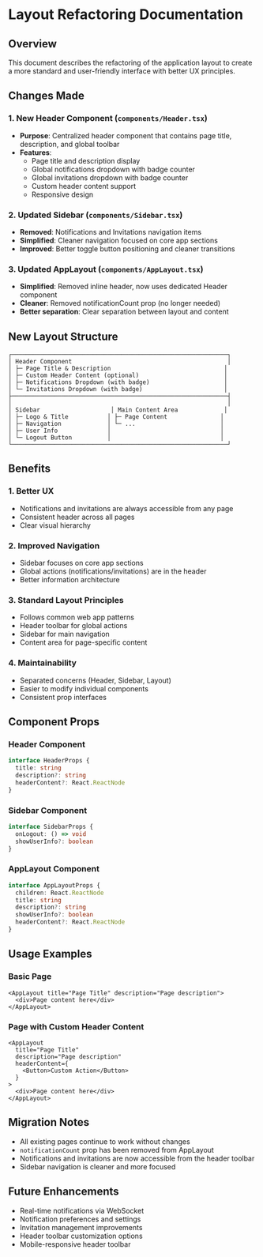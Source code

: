 # Layout Refactoring Documentation

## Overview
This document describes the refactoring of the application layout to create a more standard and user-friendly interface with better UX principles.

## Changes Made

### 1. New Header Component (`components/Header.tsx`)
- **Purpose**: Centralized header component that contains page title, description, and global toolbar
- **Features**:
  - Page title and description display
  - Global notifications dropdown with badge counter
  - Global invitations dropdown with badge counter
  - Custom header content support
  - Responsive design

### 2. Updated Sidebar (`components/Sidebar.tsx`)
- **Removed**: Notifications and Invitations navigation items
- **Simplified**: Cleaner navigation focused on core app sections
- **Improved**: Better toggle button positioning and cleaner transitions

### 3. Updated AppLayout (`components/AppLayout.tsx`)
- **Simplified**: Removed inline header, now uses dedicated Header component
- **Cleaner**: Removed notificationCount prop (no longer needed)
- **Better separation**: Clear separation between layout and content

## New Layout Structure

```
┌─────────────────────────────────────────────────────────────┐
│ Header Component                                            │
│ ├─ Page Title & Description                                │
│ ├─ Custom Header Content (optional)                        │
│ ├─ Notifications Dropdown (with badge)                     │
│ └─ Invitations Dropdown (with badge)                       │
├─────────────────────────────────────────────────────────────┤
│                                                             │
│ Sidebar                    │ Main Content Area             │
│ ├─ Logo & Title           │ ├─ Page Content               │
│ ├─ Navigation             │ └─ ...                        │
│ ├─ User Info              │                               │
│ └─ Logout Button          │                               │
└─────────────────────────────────────────────────────────────┘
```

## Benefits

### 1. **Better UX**
- Notifications and invitations are always accessible from any page
- Consistent header across all pages
- Clear visual hierarchy

### 2. **Improved Navigation**
- Sidebar focuses on core app sections
- Global actions (notifications/invitations) are in the header
- Better information architecture

### 3. **Standard Layout Principles**
- Follows common web app patterns
- Header toolbar for global actions
- Sidebar for main navigation
- Content area for page-specific content

### 4. **Maintainability**
- Separated concerns (Header, Sidebar, Layout)
- Easier to modify individual components
- Consistent prop interfaces

## Component Props

### Header Component
```typescript
interface HeaderProps {
  title: string
  description?: string
  headerContent?: React.ReactNode
}
```

### Sidebar Component
```typescript
interface SidebarProps {
  onLogout: () => void
  showUserInfo?: boolean
}
```

### AppLayout Component
```typescript
interface AppLayoutProps {
  children: React.ReactNode
  title: string
  description?: string
  showUserInfo?: boolean
  headerContent?: React.ReactNode
}
```

## Usage Examples

### Basic Page
```tsx
<AppLayout title="Page Title" description="Page description">
  <div>Page content here</div>
</AppLayout>
```

### Page with Custom Header Content
```tsx
<AppLayout 
  title="Page Title" 
  description="Page description"
  headerContent={
    <Button>Custom Action</Button>
  }
>
  <div>Page content here</div>
</AppLayout>
```

## Migration Notes

- All existing pages continue to work without changes
- `notificationCount` prop has been removed from AppLayout
- Notifications and invitations are now accessible from the header toolbar
- Sidebar navigation is cleaner and more focused

## Future Enhancements

- Real-time notifications via WebSocket
- Notification preferences and settings
- Invitation management improvements
- Header toolbar customization options
- Mobile-responsive header toolbar
